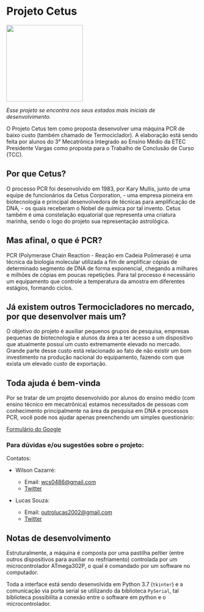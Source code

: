 # Projeto Cetus
<img src="https://github.com/WilsonCazarre/ProjetoCetus/blob/master/assets/logo.jpeg" width="200" height="200">

_Esse projeto se encontra nos seus estados mais iniciais de desenvolvimento._

O Projeto Cetus tem como proposta desenvolver uma máquina PCR de baixo custo (também chamado de Termociclador). A elaboração está sendo feita por alunos do 3° Mecatrônica Integrado ao Ensino Médio da ETEC Presidente Vargas como proposta para o Trabalho de Conclusão de Curso (TCC).

## Por que Cetus?

O processo PCR foi desenvolvido em 1983, por Kary Mullis, junto de uma equipe de funcionários da Cetus Corporation, - uma empresa pioneira em biotecnologia e principal desenvolvedora de técnicas para amplificação de DNA, - os quais receberam o Nobel de química por tal invento. Cetus também é uma constelação equatorial que representa uma criatura marinha, sendo o logo do projeto sua representação astrológica.

## Mas afinal, o que é PCR?

PCR (Polymerase Chain Reaction - Reação em Cadeia Polimerase) é uma técnica da biologia molecular utilizada a fim de amplificar cópias de determinado segmento de DNA de forma exponencial, chegando a milhares e milhões de cópias em poucas repetições. Para tal processo é necessário um equipamento que controle a temperatura da amostra em diferentes estágios, formando ciclos.

## Já existem outros Termocicladores no mercado, por que desenvolver mais um?

O objetivo do projeto é auxiliar pequenos grupos de pesquisa, empresas pequenas de biotecnologia e alunos da área a ter acesso a um dispositivo que atualmente possuí um custo extremamente elevado no mercado. Grande parte desse custo está relacionado ao fato de não existir um bom investimento na produção nacional do equipamento, fazendo com que exista um elevado custo de exportação.


## Toda ajuda é bem-vinda

Por se tratar de um projeto desenvolvido por alunos do ensino médio (com ensino técnico em mecatrônica) estamos necessitados de pessoas com conhecimento principalmente na área da pesquisa em DNA e processos PCR, você pode nos ajudar apenas preenchendo um simples questionário:

[Formulário do Google](https://docs.google.com/forms/d/e/1FAIpQLSeknZwfgxAJlUGq_nTI-9e_KZr4itc3aowXtJQsjgLXp6w6sQ/viewform)

### Para dúvidas e/ou sugestões sobre o projeto:

Contatos: 
- Wilson Cazarré:
  - Email: wcs0486@gmail.com
  - [Twitter](https://twitter.com/WilsonCazarre)


- Lucas Souza:
  - Email: outrolucas2002@gmail.com
  - [Twitter](https://twitter.com/lukaxfeh)


## Notas de desenvolvimento
Estruturalmente, a máquina é composta por uma pastilha peltier (entre outros dispositivos para auxiliar no resfriamento) controlada por um microcontrolador ATmega302P, o qual é comandado por um software no computador.

Toda a interface está sendo desenvolvida em Python 3.7 (`tkinter`) e a comunicação via porta
serial se utilizando da biblioteca `PySerial`, tal biblioteca possibilita a
conexão entre o software em python e o microcontrolador.
